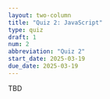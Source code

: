 ```yaml
---
layout: two-column
title: "Quiz 2: JavaScript"
type: quiz
draft: 1
num: 2
abbreviation: "Quiz 2"
start_date: 2025-03-19
due_date: 2025-03-19
---
```


TBD